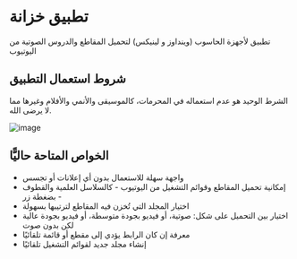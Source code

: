 # تطبيق خزانة

تطبيق لأجهزة الحاسوب (وينداوز و لينيكس) لتحميل المقاطع والدروس الصوتية من اليوتيوب

## شروط استعمال التطبيق

الشرط الوحيد هو عدم استعماله في المحرمات، كالموسيقى والأنمي والأفلام وغيرها مما لا يرضى الله.

![image](https://github.com/user-attachments/assets/6e773c54-1b32-4479-8ebe-22bc0f8d3da6)

## الخواص المتاحة حاليًّا

- واجهة سهلة للاستعمال بدون أي إعلانات أو تجسس
- إمكانية تحميل المقاطع وقوائم التشغيل من اليوتيوب - كالسلاسل العلمية والقطوف - بضغطة زر
- اختيار المجلد التي تُخزن فيه المقاطع لترتيبها بسهولة
- اختيار بين التحميل على شكل: صوتية، أو فيديو بجودة متوسطة، أو فيديو بجودة عالية لكن بدون صوت
- معرفة إن كان الرابط يؤدي إلى مقطع أو قائمة تلقائيًا
- إنشاء مجلد جديد لقوائم التشغيل تلقائيًا
